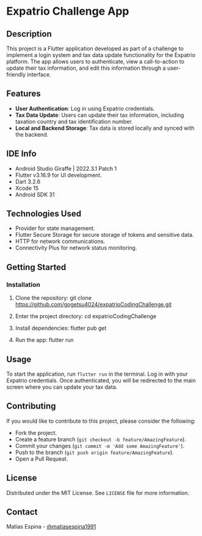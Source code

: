 # Expatrio Challenge App

## Description
This project is a Flutter application developed as part of a challenge to implement a login system and tax data update functionality for the Expatrio platform. The app allows users to authenticate, view a call-to-action to update their tax information, and edit this information through a user-friendly interface.

## Features
- **User Authentication**: Log in using Expatrio credentials.
- **Tax Data Update**: Users can update their tax information, including taxation country and tax identification number.
- **Local and Backend Storage**: Tax data is stored locally and synced with the backend.

## IDE Info
- Android Studio Giraffe | 2022.3.1 Patch 1
- Flutter v3.16.9 for UI development.
- Dart 3.2.6
- Xcode 15
- Android SDK 31


## Technologies Used
- Provider for state management.
- Flutter Secure Storage for secure storage of tokens and sensitive data.
- HTTP for network communications.
- Connectivity Plus for network status monitoring.

## Getting Started


### Installation
1. Clone the repository:
   git clone https://github.com/gogetsu4024/expatrioCodingChallenge.git


2. Enter the project directory:
   cd expatrioCodingChallenge


3. Install dependencies:
   flutter pub get


4. Run the app:
   flutter run


## Usage
To start the application, run `flutter run` in the terminal. Log in with your Expatrio credentials. Once authenticated, you will be redirected to the main screen where you can update your tax data.

## Contributing
If you would like to contribute to this project, please consider the following:
- Fork the project.
- Create a feature branch (`git checkout -b feature/AmazingFeature`).
- Commit your changes (`git commit -m 'Add some AmazingFeature'`).
- Push to the branch (`git push origin feature/AmazingFeature`).
- Open a Pull Request.

## License
Distributed under the MIT License. See `LICENSE` file for more information.

## Contact
Matias Espina - [@matiasespina1991](https://www.linkedin.com/in/matiasespina/)
